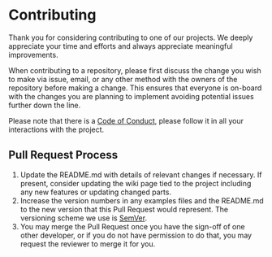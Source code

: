 # Contributing

Thank you for considering contributing to one of our projects. We deeply appreciate your time
and efforts and always appreciate meaningful improvements.

When contributing to a repository, please first discuss the change you wish to make via issue,
email, or any other method with the owners of the repository before making a change. This ensures
that everyone is on-board with the changes you are planning to implement avoiding potential issues
further down the line.

Please note that there is a [Code of Conduct][code_of_conduct], please follow it in all your interactions with the project.

## Pull Request Process

1. Update the README.md with details of relevant changes if necessary. If present, consider updating the
   wiki page tied to the project including any new features or updating changed parts.
3. Increase the version numbers in any examples files and the README.md to the new version that this
   Pull Request would represent. The versioning scheme we use is [SemVer](http://semver.org/).
4. You may merge the Pull Request once you have the sign-off of one other developer, or if you 
   do not have permission to do that, you may request the reviewer to merge it for you.

[code_of_conduct]: https://github.com/etdon/shared-guidelines/blob/main/CODE_OF_CONDUCT.md
